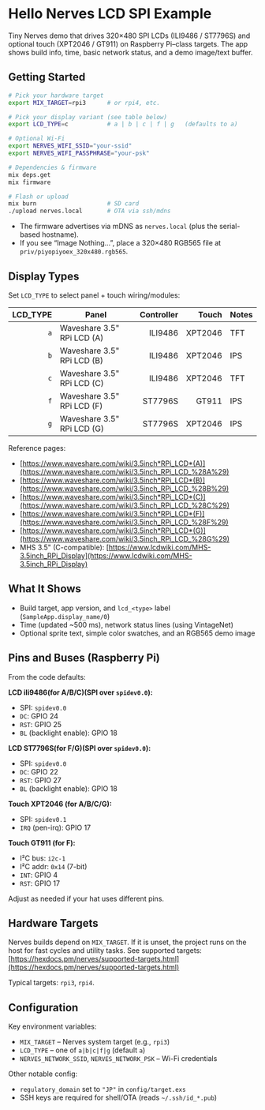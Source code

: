 # Hello Nerves LCD SPI Example

Tiny Nerves demo that drives 320×480 SPI LCDs (ILI9486 / ST7796S) and optional
touch (XPT2046 / GT911) on Raspberry Pi–class targets. The app shows build
info, time, basic network status, and a demo image/text buffer.

## Getting Started

```bash
# Pick your hardware target
export MIX_TARGET=rpi3      # or rpi4, etc.

# Pick your display variant (see table below)
export LCD_TYPE=c           # a | b | c | f | g   (defaults to a)

# Optional Wi-Fi
export NERVES_WIFI_SSID="your-ssid"
export NERVES_WIFI_PASSPHRASE="your-psk"

# Dependencies & firmware
mix deps.get
mix firmware

# Flash or upload
mix burn                    # SD card
./upload nerves.local       # OTA via ssh/mdns
```

- The firmware advertises via mDNS as `nerves.local` (plus the serial-based hostname).
- If you see “Image Nothing…”, place a 320×480 RGB565 file at `priv/piyopiyoex_320x480.rgb565`.

## Display Types

Set `LCD_TYPE` to select panel + touch wiring/modules:

| LCD_TYPE | Panel                      | Controller |   Touch | Notes |
| -------: | -------------------------- | ---------: | ------: | ----- |
|      `a` | Waveshare 3.5" RPi LCD (A) |    ILI9486 | XPT2046 | TFT   |
|      `b` | Waveshare 3.5" RPi LCD (B) |    ILI9486 | XPT2046 | IPS   |
|      `c` | Waveshare 3.5" RPi LCD (C) |    ILI9486 | XPT2046 | TFT   |
|      `f` | Waveshare 3.5" RPi LCD (F) |    ST7796S |   GT911 | IPS   |
|      `g` | Waveshare 3.5" RPi LCD (G) |    ST7796S | XPT2046 | IPS   |

Reference pages:

- [https://www.waveshare.com/wiki/3.5inch*RPi_LCD*(A)](https://www.waveshare.com/wiki/3.5inch_RPi_LCD_%28A%29)
- [https://www.waveshare.com/wiki/3.5inch*RPi_LCD*(B)](https://www.waveshare.com/wiki/3.5inch_RPi_LCD_%28B%29)
- [https://www.waveshare.com/wiki/3.5inch*RPi_LCD*(C)](https://www.waveshare.com/wiki/3.5inch_RPi_LCD_%28C%29)
- [https://www.waveshare.com/wiki/3.5inch*RPi_LCD*(F)](https://www.waveshare.com/wiki/3.5inch_RPi_LCD_%28F%29)
- [https://www.waveshare.com/wiki/3.5inch*RPi_LCD*(G)](https://www.waveshare.com/wiki/3.5inch_RPi_LCD_%28G%29)
- MHS 3.5" (C-compatible): [https://www.lcdwiki.com/MHS-3.5inch_RPi_Display](https://www.lcdwiki.com/MHS-3.5inch_RPi_Display)

## What It Shows

- Build target, app version, and `lcd_<type>` label (`SampleApp.display_name/0`)
- Time (updated ~500 ms), network status lines (using VintageNet)
- Optional sprite text, simple color swatches, and an RGB565 demo image

## Pins and Buses (Raspberry Pi)

From the code defaults:

**LCD ili9486(for A/B/C)(SPI over `spidev0.0`):**

- SPI: `spidev0.0`
- `DC`: GPIO 24
- `RST`: GPIO 25
- `BL` (backlight enable): GPIO 18

**LCD ST7796S(for F/G)(SPI over `spidev0.0`):**

- SPI: `spidev0.0`
- `DC`: GPIO 22
- `RST`: GPIO 27
- `BL` (backlight enable): GPIO 18

**Touch XPT2046 (for A/B/C/G):**

- SPI: `spidev0.1`
- `IRQ` (pen-irq): GPIO 17

**Touch GT911 (for F):**

- I²C bus: `i2c-1`
- I²C addr: `0x14` (7-bit)
- `INT`: GPIO 4
- `RST`: GPIO 17

Adjust as needed if your hat uses different pins.

## Hardware Targets

Nerves builds depend on `MIX_TARGET`. If it is unset, the project runs on the host for fast cycles and utility tasks. See supported targets:
[https://hexdocs.pm/nerves/supported-targets.html](https://hexdocs.pm/nerves/supported-targets.html)

Typical targets: `rpi3`, `rpi4`.

## Configuration

Key environment variables:

- `MIX_TARGET` – Nerves system target (e.g., `rpi3`)
- `LCD_TYPE` – one of `a|b|c|f|g` (default `a`)
- `NERVES_NETWORK_SSID`, `NERVES_NETWORK_PSK` – Wi-Fi credentials

Other notable config:

- `regulatory_domain` set to `"JP"` in `config/target.exs`
- SSH keys are required for shell/OTA (reads `~/.ssh/id_*.pub`)
